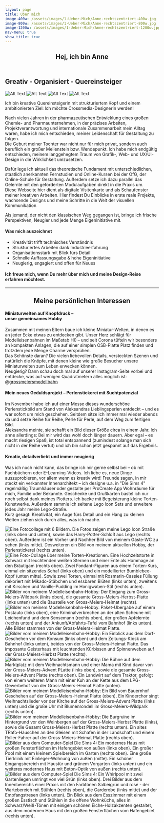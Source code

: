 ```yaml
---
layout: page
title: Über mich
image-400w: /assets/images/1-Ueber-Mich/Anne-rechtszentriert-400w.jpg
image-800w: /assets/images/1-Ueber-Mich/Anne-rechtszentriert-800w.jpg
image-1200w: /assets/images/1-Ueber-Mich/Anne-rechtszentriert-1200w.jpg
nav-menu: true
show_title: true
---
```


<!-- Main -->
<div id="main" class="alt">

<!-- One -->
<section id="one">
<div class="inner">

<header class="major">
	<h1>Hej, ich bin Anne</h1>
</header>

<!-- Content -->
<h2 id="content">Greativ - Organisiert - Quereinsteiger</h2>
  <glider-gallery lightbox-id="Ueber-mich" per-view-max="4">
    <img 
      alt="Alt Text" 
      src="{% link /assets/images/1-Ueber-Mich/Anne-Collage-1-1200w.jpg %}" 
      srcset="
          {% link /assets/images/1-Ueber-Mich/Anne-Collage-1-100w.jpg %} 100w
          , {% link /assets/images/1-Ueber-Mich/Anne-Collage-1-400w.jpg %} 400w
          , {% link /assets/images/1-Ueber-Mich/Anne-Collage-1-800w.jpg %} 800w
          , {% link /assets/images/1-Ueber-Mich/Anne-Collage-1-1200w.jpg %} 1200w
      "
      sizes="80vw"
    />
        <img 
      alt="Alt Text" 
      src="{% link /assets/images/1-Ueber-Mich/Anne-Collage-2-1200w.jpg %}" 
      srcset="
          {% link /assets/images/1-Ueber-Mich/Anne-Collage-2-100w.jpg %} 100w
          , {% link /assets/images/1-Ueber-Mich/Anne-Collage-2-400w.jpg %} 400w
          , {% link /assets/images/1-Ueber-Mich/Anne-Collage-2-800w.jpg %} 800w
          , {% link /assets/images/1-Ueber-Mich/Anne-Collage-2-1200w.jpg %} 1200w
      "
      sizes="80vw"
    />
        <img 
      alt="Alt Text" 
      src="{% link /assets/images/1-Ueber-Mich/Anne-Collage-3-1200w.jpg %}" 
      srcset="
          {% link /assets/images/1-Ueber-Mich/Anne-Collage-3-100w.jpg %} 100w
          , {% link /assets/images/1-Ueber-Mich/Anne-Collage-3-400w.jpg %} 400w
          , {% link /assets/images/1-Ueber-Mich/Anne-Collage-3-800w.jpg %} 800w
          , {% link /assets/images/1-Ueber-Mich/Anne-Collage-3-1200w.jpg %} 1200w
      "
      sizes="80vw"
    />
        <img 
      alt="Alt Text" 
      src="{% link /assets/images/1-Ueber-Mich/Anne-Collage-4-1200w.jpg %}" 
      srcset="
          {% link /assets/images/1-Ueber-Mich/Anne-Collage-4-100w.jpg %} 100w
          , {% link /assets/images/1-Ueber-Mich/Anne-Collage-4-400w.jpg %} 400w
          , {% link /assets/images/1-Ueber-Mich/Anne-Collage-4-800w.jpg %} 800w
          , {% link /assets/images/1-Ueber-Mich/Anne-Collage-4-1200w.jpg %} 1200w
      "
      sizes="80vw"
    />
  </glider-gallery>
<br>
<p>Ich bin kreative Quereinsteigerin mit strukturiertem Kopf und einem ambitionierten Ziel: Ich möchte Crossmedia-Designerin werden!</p>
<p>Nach vielen Jahren in der pharmazeutischen Entwicklung eines großen Chemie- und Pharmaunternehmen, in der präzises Arbeiten, Projektverantwortung und internationale Zusammenarbeit mein Alltag waren, habe ich mich entschieden, meiner Leidenschaft für Gestaltung zu folgen.<br>Die Geburt meiner Tochter war nicht nur für mich privat, sondern auch beruflich ein großer Meilenstein bzw. Wendepunkt. Ich habe mich endgültig entschieden, meinem langgehegtem Traum von Grafik-, Web- und UX/UI-Design in die Wirklichkeit umzusetzen.</p>
<p>Dafür lege ich aktuell das theoretische Fundament mit unterschiedlichen, staatlich anerkannten Fernstudien und Online-Kursen bei der OfG, der Online-Schule für Gestaltung. Außerdem setze ich dazu parallel das Gelernte mit den geforderten Modulaufgaben direkt in die Praxis um.<br>Diese Webseite hier dient als digitale Visitenkarte und als Schaufenster meiner kreativen Arbeiten. Hier findest Du Einblicke in erste reale Projekte, wachsende Designs und meine Schritte in die Welt der visuellen Kommunikation.</p>
<p>Als jemand, der nicht den klassischen Weg gegangen ist, bringe ich frische Perspektiven, Neugier und jede Menge Eigeninitiative mit.</p>

<h4>Was mich auszeichnet</h4>
<ul>
	<li>Kreativität trifft technisches Verständnis</li>
	<li>Strukturiertes Arbeiten dank Industrieerfahrung</li>
	<li>Organisationsstark mit Blick fürs Detail</li>
	<li>Schnelle Auffassungsgabe & hohe Eigeninitiative</li>
	<li>Neugierig, engagiert und offen für Neues</li>
</ul>

<h4>Ich freue mich, wenn Du mehr über mich und meine Design-Reise erfahren möchtest.</h4>
<hr class="major" />
<!-- Break -->
<h2 style="text-align: center;">Meine persönlichen Interessen</h2>
<div class="row">
	<div class="4u 12u$(medium)">
		<h4>Miniaturwelten auf Knopfdruck – <br> unser gemeinsames Hobby</h4>
		<p>Zusammen mit meinen Eltern baue ich kleine Miniatur-Welten, in denen es an jeder Ecke etwas zu entdecken gibt. Unser Herz schlägt für Modelleisenbahnen im Maßstab H0 – und seit Corona tüfteln wir besonders an kompakten Anlagen, die auf einer simplen OSB-Platte Platz finden und trotzdem jede Menge Charme versprühen. <br> Das Schönste daran? Die vielen liebevollen Details, versteckten Szenen und natürlich die Knöpfe, mit denen kleine wie große Besucher unsere Miniaturwelten zum Leben erwecken können. <br> Neugierig? Dann schau doch mal auf unserer Instagram-Seite vorbei und entdecke, was auf wenigen Quadratmetern alles möglich ist: <a href="https://www.instagram.com/grossmeiersmodellbahn/">@grossmeiersmodellbahn</a> </p>
	</div>
	<div class="4u 12u$(medium)">
		<h4>Mein neues Geduldsprojekt – Perlenstickerei mit Suchtpotenzial</h4>
		<p>Im November habe ich auf einer Messe dieses wunderschöne Perlenstickbild am Stand von Aleksandras Lieblingsperlen entdeckt – und es war sofort um mich geschehen. Seitdem sitze ich immer mal wieder abends da und setze Reihe für Reihe, Perle für Perle, auf dem Weg zum fertigen Bild. <br> Aleksandra meinte, sie schafft ein Bild dieser Größe circa in einem Jahr. Ich ahne allerdings: Bei mir wird das wohl doch länger dauern. Aber egal – es macht riesigen Spaß, ist total entspannend (zumindest solange man sich nicht in der Reihe vertut) und ich bin schon jetzt gespannt auf das Ergebnis.</p>
	</div>
	<div class="4u$ 12u$(medium)">
		<h4>Kreativ, detailverliebt und immer neugierig</h4>
		<p>Was ich noch nicht kann, das bringe ich mir gerne selbst bei – ob mit Fachbüchern oder E-Learning-Videos. Ich liebe es, neue Dinge auszuprobieren, vor allem wenn es kreativ wird! Freunde sagen, in mir steckt ein verkannter Innenarchitekt – ich designe u.a. in "Die Sims 4" regelmäßig Traumhäuser oder gestalte per ProCreate App Wohnräume für mich, Familie oder Bekannte. Geschenke und Grußkarten bastel ich nur noch selbst dank meines Plotters. Ich backe mit Begeisterung kleine Torten-Kunstwerke. Außerdem sammle ich seltene Lego Icon Sets und erweitere jedes Jahr meine Lego-Straße. <br> Kurz gesagt: Kreativität, ein Auge fürs Detail und ein Hang zu kleinen Welten ziehen sich durch alles, was ich mache.</p>
	</div>
</div>

<glider-gallery lightbox-id="Persoenliche-Interessen" per-view-max="4">
  <img 
    alt="Eine Fotocollage mit 6 Bildern. Die Fotos zeigen meine Lego Icon Straße (links oben und unten), sowie das Harry-Potter-Schloß aus Lego (rechts oben). Außerdem ist ein Vorher und Nachher Bild von meinem Gäste-WC zu sehen (links mitte). Desweiteren ein Bild von meinem aktuellen Hobby, der Perlenstickerei (rechts unten)." 
    src="{% link /assets/images/1-Ueber-Mich/Fotocollage-1-1200w.jpg %}" 
    srcset="
        {% link /assets/images/1-Ueber-Mich/Fotocollage-1-100w.jpg %} 100w
        , {% link /assets/images/1-Ueber-Mich/Fotocollage-1-400w.jpg %} 400w
        , {% link /assets/images/1-Ueber-Mich/Fotocollage-1-800w.jpg %} 800w
        , {% link /assets/images/1-Ueber-Mich/Fotocollage-1-1200w.jpg %} 1200w
    "
    sizes="80vw"
  />
    <img 
    alt="Eine Foto-Collage über meine Torten-Kreationen. Eine Hochzeitstorte in Schwarz mit leuchtenden weißen Sternen und einer Ente als Hommage an den Bräutigam (rechts oben). Zwei Fondant-Figuren aus einem Torten-Kurs, einmal ein sitzendes Schaf (links oben) und ein modellierter Bumblebee-Kopf (unten mitte). Sowie zwei Torten, einmal mit Rosmarin-Cassies Füllung dekoriert mit Mikado-Stäbchen und essbaren Blüten (links unten), zweitens mit Kirschen und Vanille-Pudding im Honigwaben-Stil (rechts unten)." 
    src="{% link /assets/images/1-Ueber-Mich/Fotocollage-2-1200w.jpg %}" 
    srcset="
        {% link /assets/images/1-Ueber-Mich/Fotocollage-2-100w.jpg %} 100w
        , {% link /assets/images/1-Ueber-Mich/Fotocollage-2-400w.jpg %} 400w
        , {% link /assets/images/1-Ueber-Mich/Fotocollage-2-800w.jpg %} 800w
        , {% link /assets/images/1-Ueber-Mich/Fotocollage-2-1200w.jpg %} 1200w
    "
    sizes="80vw"
  />
    <img 
    alt="Bilder von meinem Modelleisenbahn-Hobby: Der Eingang zum Gross-Meiers-Wildpark (links oben), die gesamte Gross-Meiers-Herbst-Platte (links unten) und die Baustelle von Gross-Meiers-Heimat (rechts)." 
    src="{% link /assets/images/1-Ueber-Mich/Fotocollage-3-1200w.jpg %}" 
    srcset="
        {% link /assets/images/1-Ueber-Mich/Fotocollage-3-100w.jpg %} 100w
        , {% link /assets/images/1-Ueber-Mich/Fotocollage-3-400w.jpg %} 400w
        , {% link /assets/images/1-Ueber-Mich/Fotocollage-3-800w.jpg %} 800w
        , {% link /assets/images/1-Ueber-Mich/Fotocollage-3-1200w.jpg %} 1200w
    "
    sizes="80vw"
  />
    <img 
    alt="Bilder von meinem Modelleisenbahn-Hobby: Paket-Übergabe auf einem Postauto (links oben), eine Kriminalverbrechen an der alten Scheune mit Leichenfund und dem Sensemann (rechts oben), der großen Apfelernte (rechts unten) und der Ankunft/Abfahrts-Tafel vom Bahnhof (links unten). Alle Bilder stammen von der Gross-Meiers-Heimat Platte." 
    src="{% link /assets/images/1-Ueber-Mich/Fotocollage-4-1200w.jpg %}" 
    srcset="
        {% link /assets/images/1-Ueber-Mich/Fotocollage-4-100w.jpg %} 100w
        , {% link /assets/images/1-Ueber-Mich/Fotocollage-4-400w.jpg %} 400w
        , {% link /assets/images/1-Ueber-Mich/Fotocollage-4-800w.jpg %} 800w
        , {% link /assets/images/1-Ueber-Mich/Fotocollage-4-1200w.jpg %} 1200w
    "
    sizes="80vw"
  />
    <img 
    alt="Bilder vom meinem Modelleisenbahn-Hobby: Ein Einblick aus dem Dorf-Geschehen vor dem Konsum (links oben) und dem Zeitungs-Kiosk am Bahnhof (links unten), beides von der Gross-Meiers-Heimat Platte. Das imposante Geisterhaus mit leuchtenden Kürbissen und Spinnenweben auf der Gross-Meiers-Herbst Platte (rechts)." 
    src="{% link /assets/images/1-Ueber-Mich/Fotocollage-5-1200w.jpg %}" 
    srcset="
        {% link /assets/images/1-Ueber-Mich/Fotocollage-5-100w.jpg %} 100w
        , {% link /assets/images/1-Ueber-Mich/Fotocollage-5-400w.jpg %} 400w
        , {% link /assets/images/1-Ueber-Mich/Fotocollage-5-800w.jpg %} 800w
        , {% link /assets/images/1-Ueber-Mich/Fotocollage-5-1200w.jpg %} 1200w
    "
    sizes="80vw"
  />
    <img 
    alt="Bilder vom meinem Modelleisenbahn-Hobby: Die Bühne auf dem Marktplatz mit dem Weihnachtsmann und einer Mama mit Kind davor von der Gross-Meiers-Advent PLatte (links oben), sowie die gesamte Gross-Meiers-Advent Platte (rechts oben). Ein Landwirt auf dem Traktor, gefolgt von einem weiteren Mann mit einer Kuh an der Kette aus dem LPG-Gewerbehof von der Gross-Meiers-Heimat Platte (unten)." 
    src="{% link /assets/images/1-Ueber-Mich/Fotocollage-6-1200w.jpg %}" 
    srcset="
        {% link /assets/images/1-Ueber-Mich/Fotocollage-6-100w.jpg %} 100w
        , {% link /assets/images/1-Ueber-Mich/Fotocollage-6-400w.jpg %} 400w
        , {% link /assets/images/1-Ueber-Mich/Fotocollage-6-800w.jpg %} 800w
        , {% link /assets/images/1-Ueber-Mich/Fotocollage-6-1200w.jpg %} 1200w
    "
    sizes="80vw"
  />
    <img 
    alt="Bilder vom meinem Modelleisenbahn-Hobby: Ein Bild vom Bauernhof Geschehen auf der Gross-Meiers-Heimat Platte (oben). Ein Kinderchor singt Weihnachtslieder vor der Kirche auf der Gross-Meiers-Advent Platte (links unten) und die große Uhr mit Blumenrondell im Gross-Meiers-Wildpark (rechts unten)." 
    src="{% link /assets/images/1-Ueber-Mich/Fotocollage-7-1200w.jpg %}" 
    srcset="
        {% link /assets/images/1-Ueber-Mich/Fotocollage-7-100w.jpg %} 100w
        , {% link /assets/images/1-Ueber-Mich/Fotocollage-7-400w.jpg %} 400w
        , {% link /assets/images/1-Ueber-Mich/Fotocollage-7-800w.jpg %} 800w
        , {% link /assets/images/1-Ueber-Mich/Fotocollage-7-1200w.jpg %} 1200w
    "
    sizes="80vw"
  />
    <img 
    alt="Bilder vom meinem Modelleisenbahn-Hobby: Die Burgruine im Hintergrund vor den Weinbergen auf der Gross-Meiers-Herbst Platte (links), sowie die Gesamt Gross-Meiers-Herbst Platte (rechts unten). Ein altes TRafo-Häuschen an den Gleisen mit Schafen in der Landschaft und einem Roller-Fahrer auf der Gross-Meiers-Heimat Platte (rechts oben)." 
    src="{% link /assets/images/1-Ueber-Mich/Fotocollage-8-1200w.jpg %}" 
    srcset="
        {% link /assets/images/1-Ueber-Mich/Fotocollage-8-100w.jpg %} 100w
        , {% link /assets/images/1-Ueber-Mich/Fotocollage-8-400w.jpg %} 400w
        , {% link /assets/images/1-Ueber-Mich/Fotocollage-8-800w.jpg %} 800w
        , {% link /assets/images/1-Ueber-Mich/Fotocollage-8-1200w.jpg %} 1200w
    "
    sizes="80vw"
  />
    <img 
    alt="Bilder aus dem Computer-Spiel Die Sims 4: Ein modernes Haus mit großen Fensterflächen im Hafengebiet von außen (links oben). Ein großer Pool mit einem kleinem Spielbereich im Garten (rechts oben). Eine große Tierklinik mit Einlieger-Wohnung von außen (mitte). Ein schöner Eingangsbereich mit Haustür und grünem Vorgarten (links unten) und ein weiteres modernes Haus mit Beton-Optik von außen (rechts unten)." 
    src="{% link /assets/images/1-Ueber-Mich/Fotocollage-9-1200w.jpg %}" 
    srcset="
        {% link /assets/images/1-Ueber-Mich/Fotocollage-9-100w.jpg %} 100w
        , {% link /assets/images/1-Ueber-Mich/Fotocollage-9-400w.jpg %} 400w
        , {% link /assets/images/1-Ueber-Mich/Fotocollage-9-800w.jpg %} 800w
        , {% link /assets/images/1-Ueber-Mich/Fotocollage-9-1200w.jpg %} 1200w
    "
    sizes="80vw"
  />
    <img 
    alt="Bilder aus dem Computer-Spiel Die Sims 4: Ein Whirlpool mit zwei Gartenliegen umringt von viel Grün (links oben). Drei Bilder aus dem Innenbereichs einer Praxis mit den Farbtönen Salbeigrün und rosé - der Wartebereich mit Stühlen (rechts oben), die Garderobe (links mitte) und der Empfangstresen (links unten). Ein Blick aus dem Esszimmer mit einem großen Esstisch und Stühlen in die offene Wohnküche, alles in Schwarz/Weiß-Tönen mit einigen schönen Eiche-Holzakzenten gestaltet, aus dem modernen Haus mit den großen Fensterflächen vom Hafengebiet (rechts unten)." 
    src="{% link /assets/images/1-Ueber-Mich/Fotocollage-10-1200w.jpg %}" 
    srcset="
        {% link /assets/images/1-Ueber-Mich/Fotocollage-10-100w.jpg %} 100w
        , {% link /assets/images/1-Ueber-Mich/Fotocollage-10-400w.jpg %} 400w
        , {% link /assets/images/1-Ueber-Mich/Fotocollage-10-800w.jpg %} 800w
        , {% link /assets/images/1-Ueber-Mich/Fotocollage-10-1200w.jpg %} 1200w
    "
    sizes="80vw"
  />
</glider-gallery>

